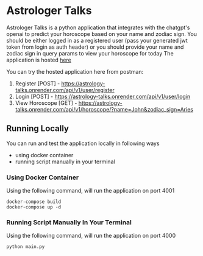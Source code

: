 # Astrologer Talks

Astrologer Talks is a python application that integrates with the chatgpt's openai to predict your horoscope based on your name and zodiac sign.
You should be either logged in as a registered user (pass your generated jwt token from login as auth header) or you should provide your name and zodiac sign in query params to view your horoscope for today
The application is hosted [here](https://astrology-talks.onrender.com/docs#)

You can try the hosted application here from postman:
1. Register [POST] - https://astrology-talks.onrender.com/api/v1/user/register
2. Login [POST] - https://astrology-talks.onrender.com/api/v1/user/login
3. View Horoscope [GET] - https://astrology-talks.onrender.com/api/v1/horoscope/?name=John&zodiac_sign=Aries

## Running Locally
You can run and test the application locally in following ways
- using docker container
- running script manually in your terminal

### Using Docker Container

Using the following command, will run the application on port 4001
```
docker-compose build
docker-compose up -d
```

### Running Script Manually In Your Terminal
Using the following command, will run the application on port 4000
```
python main.py
```


